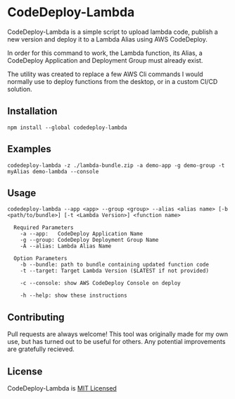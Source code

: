 # CodeDeploy-Lambda

CodeDeploy-Lambda is a simple script to upload lambda code, publish a new version and deploy it to a Lambda Alias using AWS CodeDeploy.

In order for this command to work, the Lambda function, its Alias, a CodeDeploy Application and Deployment Group must already exist.

The utility was created to replace a few AWS Cli commands I would normally use to deploy functions from the desktop, or in a custom CI/CD solution.

## Installation

```
npm install --global codedeploy-lambda
```

## Examples

```
codedeploy-lambda -z ./lambda-bundle.zip -a demo-app -g demo-group -t myAlias demo-lambda --console
```

## Usage

```
codedeploy-lambda --app <app> --group <group> --alias <alias name> [-b <path/to/bundle>] [-t <Lambda Version>] <function name>

  Required Parameters
    -a --app:   CodeDeploy Application Name
    -g --group: CodeDeploy Deployment Group Name
    -A --alias: Lambda Alias Name

  Option Parameters
    -b --bundle: path to bundle containing updated function code
    -t --target: Target Lambda Version ($LATEST if not provided)

    -c --console: show AWS CodeDeploy Console on deploy

    -h --help: show these instructions
```

## Contributing

Pull requests are always welcome!  This tool was originally made for my own use, but has turned out to be useful for others.  Any potential improvements are gratefully recieved.

## License

CodeDeploy-Lambda is [MIT Licensed](/LICENSE)
